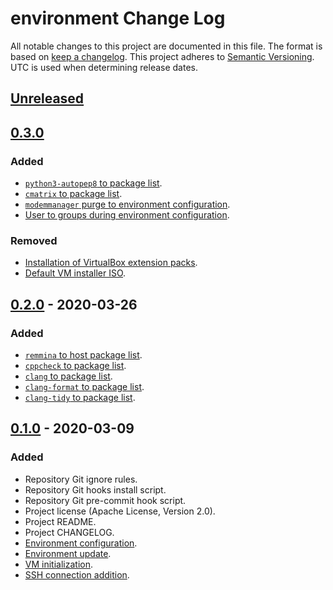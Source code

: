 # environment Change Log
All notable changes to this project are documented in this file.
The format is based on [keep a changelog](https://keepachangelog.com/en/1.0.0/).
This project adheres to [Semantic Versioning](https://semver.org/).
UTC is used when determining release dates.

## [Unreleased](https://github.com/apcountryman/environment/compare/master...develop)

## [0.3.0](https://github.com/apcountryman/environment/compare/0.2.0...0.3.0)
### Added
- [`python3-autopep8` to package list](https://github.com/apcountryman/environment/issues/26).
- [`cmatrix` to package list](https://github.com/apcountryman/environment/issues/27).
- [`modemmanager` purge to environment configuration](https://github.com/apcountryman/environment/issues/28).
- [User to groups during environment configuration](https://github.com/apcountryman/environment/issues/29).

### Removed
- [Installation of VirtualBox extension packs](https://github.com/apcountryman/environment/issues/30).
- [Default VM installer ISO](https://github.com/apcountryman/environment/issues/33).

## [0.2.0](https://github.com/apcountryman/environment/compare/0.1.0...0.2.0) - 2020-03-26
### Added
- [`remmina` to host package list](https://github.com/apcountryman/environment/issues/14).
- [`cppcheck` to package list](https://github.com/apcountryman/environment/issues/15).
- [`clang` to package list](https://github.com/apcountryman/environment/issues/16).
- [`clang-format` to package list](https://github.com/apcountryman/environment/issues/17).
- [`clang-tidy` to package list](https://github.com/apcountryman/environment/issues/18).

## [0.1.0](https://github.com/apcountryman/environment/compare/0.0.0...0.1.0) - 2020-03-09
### Added
- Repository Git ignore rules.
- Repository Git hooks install script.
- Repository Git pre-commit hook script.
- Project license (Apache License, Version 2.0).
- Project README.
- Project CHANGELOG.
- [Environment configuration](https://github.com/apcountryman/environment/issues/1).
- [Environment update](https://github.com/apcountryman/environment/issues/2).
- [VM initialization](https://github.com/apcountryman/environment/issues/3).
- [SSH connection addition](https://github.com/apcountryman/environment/issues/4).
